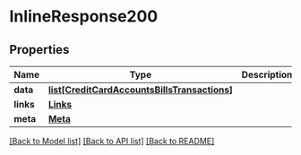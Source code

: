# InlineResponse200

## Properties
Name | Type | Description | Notes
------------ | ------------- | ------------- | -------------
**data** | [**list[CreditCardAccountsBillsTransactions]**](CreditCardAccountsBillsTransactions.md) |  | 
**links** | [**Links**](Links.md) |  | 
**meta** | [**Meta**](Meta.md) |  | 

[[Back to Model list]](../README.md#documentation-for-models) [[Back to API list]](../README.md#documentation-for-api-endpoints) [[Back to README]](../README.md)

